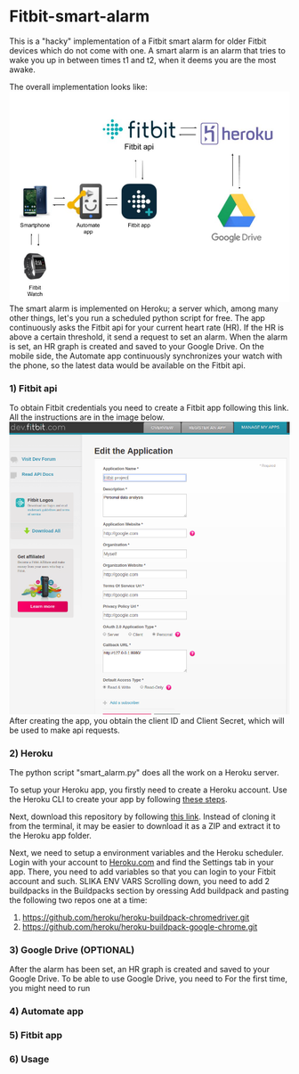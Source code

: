 # Fitbit-smart-alarm

This is a "hacky" implementation of a Fitbit smart alarm for older Fitbit devices which do not come with one.
A smart alarm is an alarm that tries to wake you up in between times t1 and t2, when it deems you are the most awake.

The overall implementation looks like:
![Implementation](https://github.com/DavidBoja/Fitbit-smart-alarm/blob/master/images/Fitbit%20drawing.jpg)
The smart alarm is implemented on Heroku; a server which, among many other things, let's you run a scheduled python script for free.
The app continuously asks the Fitbit api for your current heart rate (HR). If the HR is above a certain threshold, it send a request to set an alarm. 
When the alarm is set, an HR graph is created and saved to your Google Drive. 
On the mobile side, the Automate app continuously synchronizes your watch with the phone, so the latest data would be available on the Fitbit api.

### 1) Fitbit api
To obtain Fitbit credentials you need to create a Fitbit app following this link. All the instructions are in the image below.
![Create an app for Fitbit](https://github.com/DavidBoja/Fitbit-smart-alarm/blob/master/images/fitbit_api_register_app.png)
After creating the app, you obtain the client ID and Client Secret, which will be used to make api requests.

### 2) Heroku
The python script "smart_alarm.py" does all the work on a Heroku server.

To setup your Heroku app, you firstly need to create a Heroku account. 
Use the Heroku CLI to create your app by following [these steps](https://devcenter.heroku.com/articles/heroku-cli).

Next, download this repository by following [this link](https://help.github.com/en/articles/cloning-a-repository). Instead of cloning it from the terminal, it may be easier to download it as a ZIP and extract it to the Heroku app folder.

Next, we need to setup a environment variables and the Heroku scheduler.
Login with your account to [Heroku.com](https://dashboard.heroku.com/apps) and find the Settings tab in your app.
There, you need to add variables so that you can login to your Fitbit account and such.
SLIKA ENV VARS
Scrolling down, you need to add 2 buildpacks in the Buildpacks section by oressing Add buildpack and pasting the following two repos one at a time:
1. https://github.com/heroku/heroku-buildpack-chromedriver.git
2. https://github.com/heroku/heroku-buildpack-google-chrome.git

### 3) Google Drive (OPTIONAL)
After the alarm has been set, an HR graph is created and saved to your Google Drive.
To be able to use Google Drive, you need to 
For the first time, you might need to run 

### 4) Automate app

### 5) Fitbit app

### 6) Usage
